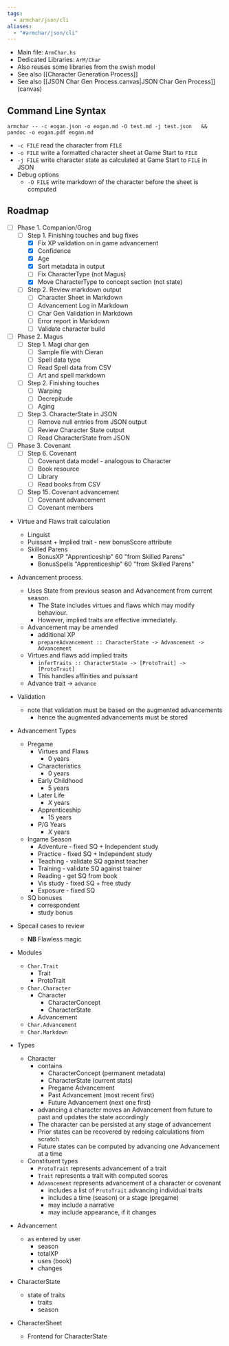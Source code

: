```yaml
---
tags:
  - armchar/json/cli
aliases:
  - "#armchar/json/cli"
---
```

+ Main file: `ArmChar.hs`
+ Dedicated Libraries: `ArM/Char`
+ Also reuses some libraries from the swish model
+ See also [[Character Generation Process]]
+ See also [[JSON Char Gen Process.canvas|JSON Char Gen Process]] (canvas)

## Command Line Syntax

```
armchar -- -c eogan.json -o eogan.md -O test.md -j test.json   && pandoc -o eogan.pdf eogan.md  
```

+ `-c FILE` read the character from `FILE`
+ `-o FILE` write a formatted character sheet at Game Start to `FILE`
+ `-j FILE` write character state as calculated at Game Start to `FILE` in JSON
+ Debug options
	+ `-O FILE` write markdown of the character before the sheet is computed

## Roadmap

+ [ ] Phase 1. Companion/Grog
	+ [ ] Step 1. Finishing touches and bug fixes
		+ [x] Fix XP validation on in game advancement
		+ [x] Confidence
		+ [x] Age
		+ [x] Sort metadata in output 
		+ [ ] Fix CharacterType (not Magus)
		+ [x] Move CharacterType to concept section (not state)
	+ [ ] Step 2.  Review markdown output 
		+ [ ] Character Sheet in Markdown
		+ [ ] Advancement Log in Markdown
		+ [ ] Char Gen Validation in Markdown
		+ [ ] Error report in Markdown
		+ [ ] Validate character build
+ [ ] Phase 2. Magus
	+ [ ] Step 1.  Magi char gen
		+ [ ] Sample file with Cieran
		+ [ ] Spell data type
		+ [ ] Read Spell data from CSV
		+ [ ] Art and spell markdown
	+ [ ] Step 2. Finishing touches
		+ [ ] Warping
		+ [ ] Decrepitude
		+ [ ] Aging
	+ [ ] Step 3.  CharacterState in JSON
		+ [ ] Remove null entries from JSON output
		+ [ ] Review Character State output
		+ [ ] Read CharacterState from JSON
+ [ ] Phase 3. Covenant
	+ [ ] Step 6. Covenant
		+ [ ] Covenant data model - analogous to Character
		+ [ ] Book resource
		+ [ ] Library
		+ [ ] Read books from CSV
	+ [ ] Step 15. Covenant advancement
		+ [ ] Covenant advancement
		+ [ ] Covenant members

+ Virtue and Flaws trait calculation
	+ Linguist
	+ Puissant
			+ Implied trait - new bonusScore attribute
	+ Skilled Parens
		+ BonusXP "Apprenticeship" 60 "from Skilled Parens"
		+ BonusSpells "Apprenticeship" 60 "from Skilled Parens"

+ Advancement process.
    + Uses State from previous season and Advancement from current season.
        + The State includes virtues and flaws which may modify behaviour.
        + However, implied traits are effective immediately.
    + Advancement may be amended
        + additional XP
        + `prepareAdvancement :: CharacterState -> Advancement -> Advancement`
    + Virtues and flaws add implied traits
        + `inferTraits :: CharacterState -> [ProtoTrait] -> [ProtoTrait]`
        + This handles affinities and puissant
    + Advance trait $\to$  `advance`
+ Validation
	+ note that validation must be based on the augmented advancements
		+ hence the augmented advancements must be stored
+ Advancement Types
	+ Pregame
		+ Virtues and Flaws
			+ 0 years
		+ Characteristics
			+ 0 years
		+ Early Childhood
			+ 5 years
		+ Later Life
			+ $X$ years
		+ Apprenticeship
			+ 15 years
		+ P/G Years
			+ $X$ years
	+ Ingame Season
		+ Adventure - fixed SQ + Independent study
		+ Practice - fixed SQ + Independent study
		+ Teaching - validate SQ against teacher
		+ Training - validate SQ against trainer
		+ Reading - get SQ from book
		+ Vis study - fixed SQ + free study
		+ Exposure - fixed SQ
	+ SQ bonuses
		+ correspondent
		+ study bonus
	 
       
+ Specail cases to review
	+ **NB** Flawless magic
+ Modules
	+ `Char.Trait`
		+ Trait
		+ ProtoTrait
	+ `Char.Character`
		+ Character
			+ CharacterConcept
			+ CharacterState
		+ Advancement
	+ `Char.Advancement`
	+ `Char.Markdown`
+ Types
	+ Character
		+ contains
			+ CharacterConcept (permanent metadata)
			+ CharacterState (current stats)
			+ Pregame Advancement
			+ Past Advancement (most recent first)
			+ Future Advancement (next one first)
		+ advancing a character moves an Advancement from future to past and updates the state accordingly
		+ The character can be persisted at any stage of advancement
		+ Prior states can be recovered by redoing calculations from scratch
		+ Future states can be computed by advancing one Advancement at a time
	+ Constituent types
		+ `ProtoTrait` represents advancement of a trait
		+ `Trait` represents a trait with computed scores
		+ `Advancement` represents advancement of a character or covenant
			+ includes a list of `ProtoTrait` advancing individual traits
			+ includes a time (season) or a stage (pregame)
			+ may include a narrative
			+ may include appearance, if it changes
+ Advancement
	+ as entered by user
		+ season 
		+ totalXP
		+ uses (book)
		+ changes 
+ CharacterState
	+ state of traits
		+ traits
		+ season
+ CharacterSheet
	+ Frontend for CharacterState
